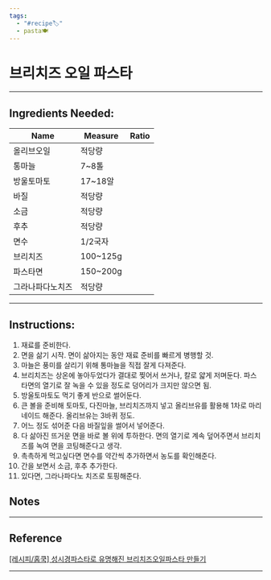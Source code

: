 ```yaml
---
tags:
  - "#recipe🏷️"
  - pasta🍽️
---
```

# 브리치즈 오일 파스타


---

## Ingredients Needed:

| Name | Measure | Ratio |
| ---- | ---- | ---- |
| 올리브오일 | 적당량 |  |
| 통마늘 | 7~8톨 |  |
| 방울토마토 | 17~18알 |  |
| 바질 | 적당량 |  |
| 소금 | 적당량 |  |
| 후추 | 적당량 |  |
| 면수 | 1/2국자 |  |
| 브리치즈 | 100~125g |  |
| 파스타면 | 150~200g |  |
| 그라나파다노치즈 | 적당량 |  |

---

## Instructions:

1. 재료를 준비한다. 
2. 면을 삶기 시작. 면이 삶아지는 동안 재료 준비를 빠르게 병행할 것.
3. 마늘은 풍미를 살리기 위해 통마늘을 직접 잘게 다져준다. 
4. 브리치즈는 상온에 놓아두었다가 결대로 찢어서 쓰거나, 칼로 얇게 저며둔다. 파스타면의 열기로 잘 녹을 수 있을 정도로 덩어리가 크지만 않으면 됨.
5. 방울토마토도 먹기 좋게 반으로 썰어둔다.
6. 큰 볼을 준비해 토마토, 다진마늘, 브리치즈까지 넣고 올리브유를 활용해 1차로 마리네이드 해준다. 올리브유는 3바퀴 정도.
7. 어느 정도 섞어준 다음 바질잎을 썰어서 넣어준다.
8. 다 삶아진 뜨거운 면을 바로 볼 위에 투하한다. 면의 열기로 계속 덮어주면서 브리치즈를 녹여 면을 코팅해준다고 생각. 
9. 촉촉하게 먹고싶다면 면수를 약간씩 추가하면서 농도를 확인해준다.
10. 간을 보면서 소금, 후추 추가한다.
11. 있다면, 그라나파다노 치즈로 토핑해준다. 



## Notes



---


## Reference

[[레시피/홈쿡] 성시경파스타로 유명해진 브리치즈오일파스타 만들기](https://www.10000recipe.com/recipe/6994953#google_vignette)

---

